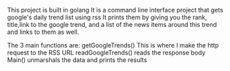 This project is built in golang
It is a command line interface project that gets google's daily trend list using rss
It prints them by giving you the rank, title,link to the google trend, and a list
of the news items around this trend and links to them as well.

The 3 main functions are:
getGoogleTrends() 
    This is where I make the http request to the RSS URL
readGoogleTrends()
    reads the response body
Main()
    unmarshals the data and prints the results

